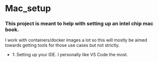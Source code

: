 # Mac_setup
### This project is meant to help with setting up an intel chip mac book.

I work with containers/docker images a lot so this will mostly be aimed towards getting tools for those use cases but not strictly.

* 1: Setting up your IDE. I personally like VS Code the most. 
    
